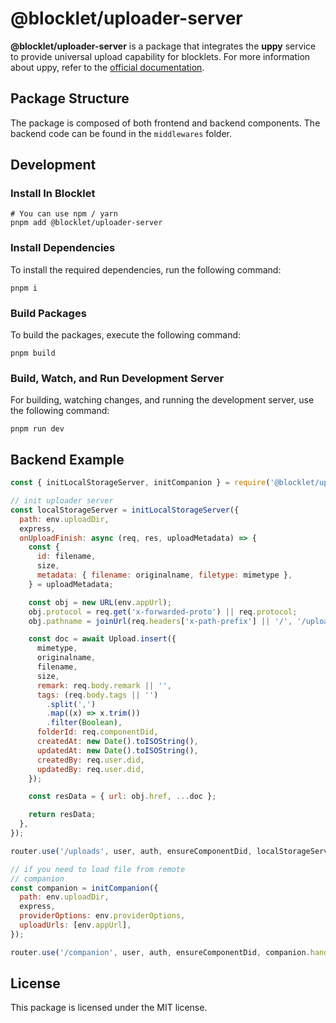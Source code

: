 # @blocklet/uploader-server

**@blocklet/uploader-server** is a package that integrates the **uppy** service to provide universal upload capability for blocklets. For more information about uppy, refer to the [official documentation](https://uppy.io/docs/quick-start/).

## Package Structure

The package is composed of both frontend and backend components. The backend code can be found in the `middlewares` folder.

## Development

### Install In Blocklet

```
# You can use npm / yarn
pnpm add @blocklet/uploader-server
```

### Install Dependencies

To install the required dependencies, run the following command:

```
pnpm i
```

### Build Packages

To build the packages, execute the following command:

```
pnpm build
```

### Build, Watch, and Run Development Server

For building, watching changes, and running the development server, use the following command:

```
pnpm run dev
```

## Backend Example

```javascript
const { initLocalStorageServer, initCompanion } = require('@blocklet/uploader-server');

// init uploader server
const localStorageServer = initLocalStorageServer({
  path: env.uploadDir,
  express,
  onUploadFinish: async (req, res, uploadMetadata) => {
    const {
      id: filename,
      size,
      metadata: { filename: originalname, filetype: mimetype },
    } = uploadMetadata;

    const obj = new URL(env.appUrl);
    obj.protocol = req.get('x-forwarded-proto') || req.protocol;
    obj.pathname = joinUrl(req.headers['x-path-prefix'] || '/', '/uploads', filename);

    const doc = await Upload.insert({
      mimetype,
      originalname,
      filename,
      size,
      remark: req.body.remark || '',
      tags: (req.body.tags || '')
        .split(',')
        .map((x) => x.trim())
        .filter(Boolean),
      folderId: req.componentDid,
      createdAt: new Date().toISOString(),
      updatedAt: new Date().toISOString(),
      createdBy: req.user.did,
      updatedBy: req.user.did,
    });

    const resData = { url: obj.href, ...doc };

    return resData;
  },
});

router.use('/uploads', user, auth, ensureComponentDid, localStorageServer.handle);

// if you need to load file from remote
// companion
const companion = initCompanion({
  path: env.uploadDir,
  express,
  providerOptions: env.providerOptions,
  uploadUrls: [env.appUrl],
});

router.use('/companion', user, auth, ensureComponentDid, companion.handle);
```

## License

This package is licensed under the MIT license.

